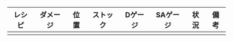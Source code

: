 | レシピ                                                   | ダメージ | 位置 | ストック | Dゲージ    | SAゲージ | 状況 | 備考 |
| -------------------------------------------------------- | -------- | ---- | -------- | ---------- | -------- | ---- | ---- |
|                                                       |       |      |         |           |         |      |      |
